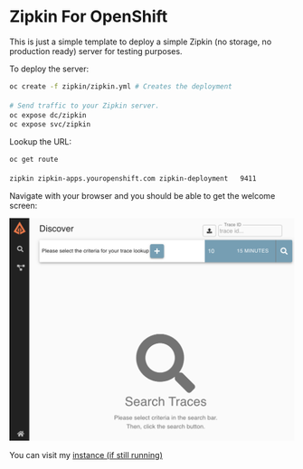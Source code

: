 # Zipkin For OpenShift

This is just a simple template to deploy a simple Zipkin (no storage, no production ready) server for testing purposes. 

To deploy the server: 

```sh 
oc create -f zipkin/zipkin.yml # Creates the deployment

# Send traffic to your Zipkin server.
oc expose dc/zipkin
oc expose svc/zipkin
``` 
Lookup the URL: 

```sh
oc get route

zipkin zipkin-apps.youropenshift.com zipkin-deployment   9411
```

Navigate with your browser and you should be able to get the welcome screen: 

![](https://github.com/cesarvr/zipkin/blob/master/docs/dashboard.png?raw=true)


You can visit my [instance (if still running)](https://zipkin-deployment-ctest.e4ff.pro-eu-west-1.openshiftapps.com/zipkin/)
